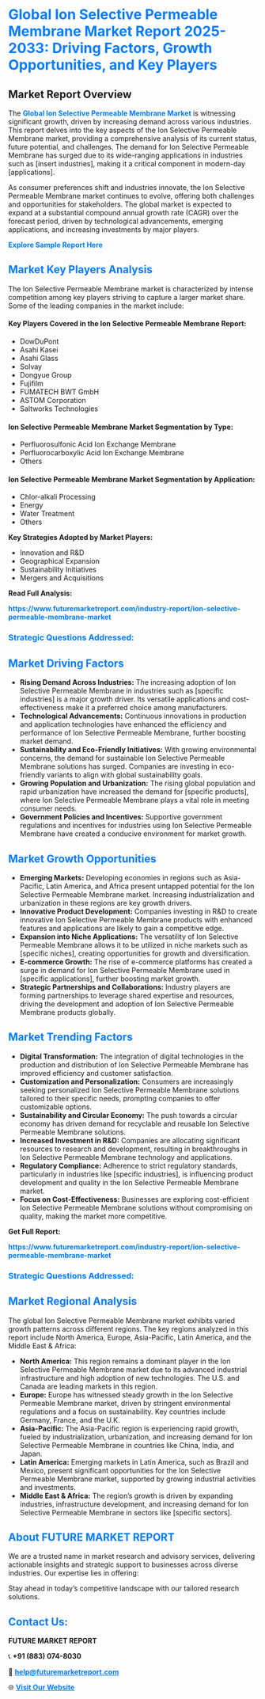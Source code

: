 <h1 style="color: #007BFF;">Global Ion Selective Permeable Membrane Market Report 2025-2033: Driving Factors, Growth Opportunities, and Key Players</h1>

<section id="overview">
<h2>Market Report Overview</h2>
<p>The <a href="https://www.futuremarketreport.com/industry-report/ion-selective-permeable-membrane-market" style="color: #007BFF; text-decoration: none;"><strong>Global Ion Selective Permeable Membrane Market</strong></a> is witnessing significant growth, driven by increasing demand across various industries. This report delves into the key aspects of the Ion Selective Permeable Membrane market, providing a comprehensive analysis of its current status, future potential, and challenges. The demand for Ion Selective Permeable Membrane has surged due to its wide-ranging applications in industries such as [insert industries], making it a critical component in modern-day [applications].</p>
<p>As consumer preferences shift and industries innovate, the Ion Selective Permeable Membrane market continues to evolve, offering both challenges and opportunities for stakeholders. The global market is expected to expand at a substantial compound annual growth rate (CAGR) over the forecast period, driven by technological advancements, emerging applications, and increasing investments by major players.</p>
</section>

<section id="overview">
<p><a href="https://www.futuremarketreport.com/request-sample/reportId=55207" style="color: #007BFF; text-decoration: none;"><strong>Explore Sample Report Here</strong></a></p>
</section>

<section id="key-players">
<h2 style="color: #007BFF;">Market Key Players Analysis</h2>
<p>The Ion Selective Permeable Membrane market is characterized by intense competition among key players striving to capture a larger market share. Some of the leading companies in the market include:</p>
<h4>Key Players Covered in the Ion Selective Permeable Membrane Report:</h4>
<ul><li>DowDuPont</li><li>Asahi Kasei</li><li>Asahi Glass</li><li>Solvay</li><li>Dongyue Group</li><li>Fujifilm</li><li>FUMATECH BWT GmbH</li><li>ASTOM Corporation</li><li>Saltworks Technologies</li></ul>
<h4>Ion Selective Permeable Membrane Market Segmentation by Type:</h4>
<ul><li>Perfluorosulfonic Acid Ion Exchange Membrane</li><li>Perfluorocarboxylic Acid Ion Exchange Membrane</li><li>Others</li></ul>

<h4>Ion Selective Permeable Membrane Market Segmentation by Application:</h4>
<ul><li>Chlor-alkali Processing</li><li>Energy</li><li>Water Treatment</li><li>Others</li></ul>
<p><strong>Key Strategies Adopted by Market Players:</strong></p>
<ul>
<li>Innovation and R&D</li>
<li>Geographical Expansion</li>
<li>Sustainability Initiatives</li>
<li>Mergers and Acquisitions</li>
</ul>
</section>

<section>
<p><strong>Read Full Analysis: </strong></p><a href="https://www.futuremarketreport.com/industry-report/ion-selective-permeable-membrane-market" style="color: #007BFF; text-decoration: none;"><strong>https://www.futuremarketreport.com/industry-report/ion-selective-permeable-membrane-market</strong></a>
<h3 style="color: #007BFF;">Strategic Questions Addressed:</h3>
</section>

<section id="driving-factors">
<h2 style="color: #007BFF;">Market Driving Factors</h2>
<ul>
<li><strong>Rising Demand Across Industries:</strong> The increasing adoption of Ion Selective Permeable Membrane in industries such as [specific industries] is a major growth driver. Its versatile applications and cost-effectiveness make it a preferred choice among manufacturers.</li>
<li><strong>Technological Advancements:</strong> Continuous innovations in production and application technologies have enhanced the efficiency and performance of Ion Selective Permeable Membrane, further boosting market demand.</li>
<li><strong>Sustainability and Eco-Friendly Initiatives:</strong> With growing environmental concerns, the demand for sustainable Ion Selective Permeable Membrane solutions has surged. Companies are investing in eco-friendly variants to align with global sustainability goals.</li>
<li><strong>Growing Population and Urbanization:</strong> The rising global population and rapid urbanization have increased the demand for [specific products], where Ion Selective Permeable Membrane plays a vital role in meeting consumer needs.</li>
<li><strong>Government Policies and Incentives:</strong> Supportive government regulations and incentives for industries using Ion Selective Permeable Membrane have created a conducive environment for market growth.</li>
</ul>
</section>

<section id="growth-opportunities">
<h2 style="color: #007BFF;">Market Growth Opportunities</h2>
<ul>
<li><strong>Emerging Markets:</strong> Developing economies in regions such as Asia-Pacific, Latin America, and Africa present untapped potential for the Ion Selective Permeable Membrane market. Increasing industrialization and urbanization in these regions are key growth drivers.</li>
<li><strong>Innovative Product Development:</strong> Companies investing in R&D to create innovative Ion Selective Permeable Membrane products with enhanced features and applications are likely to gain a competitive edge.</li>
<li><strong>Expansion into Niche Applications:</strong> The versatility of Ion Selective Permeable Membrane allows it to be utilized in niche markets such as [specific niches], creating opportunities for growth and diversification.</li>
<li><strong>E-commerce Growth:</strong> The rise of e-commerce platforms has created a surge in demand for Ion Selective Permeable Membrane used in [specific applications], further boosting market growth.</li>
<li><strong>Strategic Partnerships and Collaborations:</strong> Industry players are forming partnerships to leverage shared expertise and resources, driving the development and adoption of Ion Selective Permeable Membrane products globally.</li>
</ul>
</section>

<section id="trending-factors">
<h2 style="color: #007BFF;">Market Trending Factors</h2>
<ul>
<li><strong>Digital Transformation:</strong> The integration of digital technologies in the production and distribution of Ion Selective Permeable Membrane has improved efficiency and customer satisfaction.</li>
<li><strong>Customization and Personalization:</strong> Consumers are increasingly seeking personalized Ion Selective Permeable Membrane solutions tailored to their specific needs, prompting companies to offer customizable options.</li>
<li><strong>Sustainability and Circular Economy:</strong> The push towards a circular economy has driven demand for recyclable and reusable Ion Selective Permeable Membrane solutions.</li>
<li><strong>Increased Investment in R&D:</strong> Companies are allocating significant resources to research and development, resulting in breakthroughs in Ion Selective Permeable Membrane technology and applications.</li>
<li><strong>Regulatory Compliance:</strong> Adherence to strict regulatory standards, particularly in industries like [specific industries], is influencing product development and quality in the Ion Selective Permeable Membrane market.</li>
<li><strong>Focus on Cost-Effectiveness:</strong> Businesses are exploring cost-efficient Ion Selective Permeable Membrane solutions without compromising on quality, making the market more competitive.</li>
</ul>
</section>

<section>
<p><strong>Get Full Report: </strong></p><a href="https://www.futuremarketreport.com/industry-report/ion-selective-permeable-membrane-market" style="color: #007BFF; text-decoration: none;"><strong>https://www.futuremarketreport.com/industry-report/ion-selective-permeable-membrane-market</strong></a>
<h3 style="color: #007BFF;">Strategic Questions Addressed:</h3>
</section>


<section id="regional-analysis">
<h2 style="color: #007BFF;">Market Regional Analysis</h2>
<p>The global Ion Selective Permeable Membrane market exhibits varied growth patterns across different regions. The key regions analyzed in this report include North America, Europe, Asia-Pacific, Latin America, and the Middle East & Africa:</p>
<ul>
<li><strong>North America:</strong> This region remains a dominant player in the Ion Selective Permeable Membrane market due to its advanced industrial infrastructure and high adoption of new technologies. The U.S. and Canada are leading markets in this region.</li>
<li><strong>Europe:</strong> Europe has witnessed steady growth in the Ion Selective Permeable Membrane market, driven by stringent environmental regulations and a focus on sustainability. Key countries include Germany, France, and the U.K.</li>
<li><strong>Asia-Pacific:</strong> The Asia-Pacific region is experiencing rapid growth, fueled by industrialization, urbanization, and increasing demand for Ion Selective Permeable Membrane in countries like China, India, and Japan.</li>
<li><strong>Latin America:</strong> Emerging markets in Latin America, such as Brazil and Mexico, present significant opportunities for the Ion Selective Permeable Membrane market, supported by growing industrial activities and investments.</li>
<li><strong>Middle East & Africa:</strong> The region’s growth is driven by expanding industries, infrastructure development, and increasing demand for Ion Selective Permeable Membrane in sectors like [specific sectors].</li>
</ul>
</section>

<footer>
<h2 style="color: #007BFF;">About FUTURE MARKET REPORT</h2>
<p>We are a trusted name in market research and advisory services, delivering actionable insights and strategic support to businesses across diverse industries. Our expertise lies in offering:</p>

<p>Stay ahead in today’s competitive landscape with our tailored research solutions.</p>

<h2 style="color: #007BFF;">Contact Us:</h2>
<p><strong>FUTURE MARKET REPORT</strong></p>
<p>📞 <strong>+91 (883) 074-8030</strong></p>
<p>📧 <strong><a href="mailto:help@futuremarketreport.com" style="color: #007BFF;">help@futuremarketreport.com</a></strong></p>
<p>🌐 <strong><a href="https://www.futuremarketreport.com/" style="color: #007BFF;">Visit Our Website</a></strong></p>
</footer>